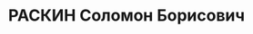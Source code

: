 ---
title: РАСКИН Соломон Борисович
description: "1886 року народження, х. Єфінгар Баштансь-кого району Миколаївської\
  \ області, єврей, із селян, освіта початкова. Проживав у м. Миколаєві. Начальник\
  \ обласного відділу місцевої промисловості. \n  Заарештований 07.07.1937 р. Вироком\
  \ Військової Колегії Верховного Суду СРСР від 24.11.1937 року засуджений до розстрілу\
  \ з конфіскацією майна. Страчений 24.11.1937 р. Місце поховання невідомо. \n  Реабілітований\
  \ у 1957 р."
---
